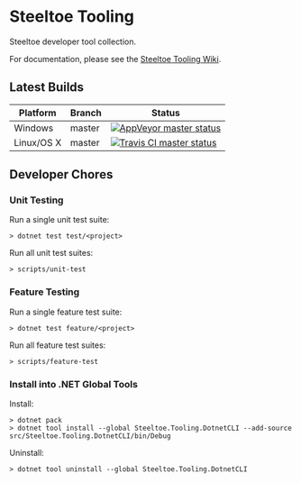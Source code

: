# Steeltoe Tooling

Steeltoe developer tool collection.

For documentation, please see the [Steeltoe Tooling Wiki](https://github.com/SteeltoeOSS/Tooling/wiki).

## Latest Builds

Platform | Branch | Status
-------- | ------ | ------
Windows  | master | [![AppVeyor master status](https://ci.appveyor.com/api/projects/status/bpwhsnue8j7iiwpp/branch/master?svg=true)](https://ci.appveyor.com/project/steeltoe/tooling/branch/master)
Linux/OS X  | master | [![Travis CI master status](https://travis-ci.org/SteeltoeOSS/Tooling.svg?branch=master)](https://travis-ci.org/SteeltoeOSS/Tooling)

## Developer Chores

### Unit Testing

Run a single unit test suite:
```
> dotnet test test/<project>
```

Run all unit test suites:
```
> scripts/unit-test
```

### Feature Testing

Run a single feature test suite:
```
> dotnet test feature/<project>
```

Run all feature test suites:
```
> scripts/feature-test
```

### Install into .NET Global Tools

Install:
```
> dotnet pack
> dotnet tool install --global Steeltoe.Tooling.DotnetCLI --add-source src/Steeltoe.Tooling.DotnetCLI/bin/Debug 
```

Uninstall:
```
> dotnet tool uninstall --global Steeltoe.Tooling.DotnetCLI
```

